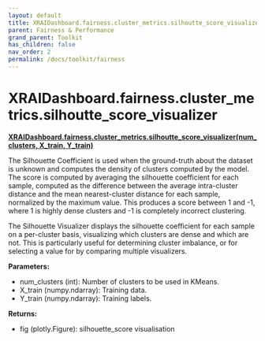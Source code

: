 ```yaml
---
layout: default
title: XRAIDashboard.fairness.cluster_metrics.silhoutte_score_visualizer
parent: Fairness & Performance
grand_parent: Toolkit
has_children: false
nav_order: 2
permalink: /docs/toolkit/fairness
---
```


# XRAIDashboard.fairness.cluster_metrics.silhoutte_score_visualizer
**[XRAIDashboard.fairness.cluster_metrics.silhoutte_score_visualizer(num_clusters, X_train, Y_train)](https://github.com/gaberamolete/XRAIDashboard/blob/main/fairness/cluster_metrics.py)**


The Silhouette Coefficient is used when the ground-truth about the dataset is unknown and computes the density of clusters computed by the model. The score is computed by averaging the silhouette coefficient for each sample, computed as the difference between the average intra-cluster distance and the mean nearest-cluster distance for each sample, normalized by the maximum value. This produces a score between 1 and -1, where 1 is highly dense clusters and -1 is completely incorrect clustering.

The Silhouette Visualizer displays the silhouette coefficient for each sample on a per-cluster basis, visualizing which clusters are dense and which are not. This is particularly useful for determining cluster imbalance, or for selecting a value for 
by comparing multiple visualizers. 


**Parameters:**
- num_clusters (int): Number of clusters to be used in KMeans.
- X_train (numpy.ndarray): Training data.
- Y_train (numpy.ndarray): Training labels.

**Returns:**
- fig (plotly.Figure): silhouette_score visualisation
